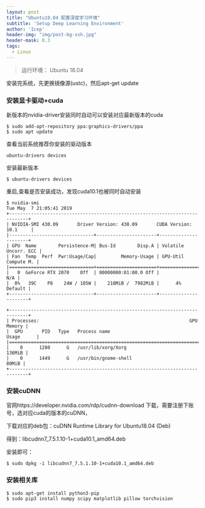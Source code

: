 ```yaml
---
layout: post
title: "Ubuntu18.04 配置深度学习环境"
subtitle: 'Setup Deep Learning Environment'
author: 'Icep'
header-img: "img/post-bg-ssh.jpg"
header-mask: 0.3
tags:
  - Linux
---
```


> 运行环境： Ubuntu 18.04

安装完系统，先更换镜像源(ustc)，然后apt-get update

### 安装显卡驱动+cuda

新版本的nvidia-driver安装同时自动可以安装对应最新版本的cuda

```shell
$ sudo add-apt-repository ppa:graphics-drivers/ppa
$ sudo apt update
```
查看当前系统推荐你安装的驱动版本
```shell
ubuntu-drivers devices
```

安装最新版本
```shell
$ ubuntu-drivers devices
```

重启,查看是否安装成功，发现cuda10.1也被同时自动安装
```shell
$ nvidia-smi
Tue May  7 21:05:41 2019       
+-----------------------------------------------------------------------------+
| NVIDIA-SMI 430.09       Driver Version: 430.09       CUDA Version: 10.1     |
|-------------------------------+----------------------+----------------------+
| GPU  Name        Persistence-M| Bus-Id        Disp.A | Volatile Uncorr. ECC |
| Fan  Temp  Perf  Pwr:Usage/Cap|         Memory-Usage | GPU-Util  Compute M. |
|===============================+======================+======================|
|   0  GeForce RTX 2070    Off  | 00000000:01:00.0 Off |                  N/A |
|  0%   39C    P8    24W / 185W |    218MiB /  7982MiB |      4%      Default |
+-------------------------------+----------------------+----------------------+
                                                                               
+-----------------------------------------------------------------------------+
| Processes:                                                       GPU Memory |
|  GPU       PID   Type   Process name                             Usage      |
|=============================================================================|
|    0      1280      G   /usr/lib/xorg/Xorg                           136MiB |
|    0      1449      G   /usr/bin/gnome-shell                          80MiB |
+-----------------------------------------------------------------------------+

```
### 安装cuDNN

官网https://developer.nvidia.com/rdp/cudnn-download 下载，需要注册下账号，选对应cuda的版本的cuDNN，

下载对应的deb包：cuDNN Runtime Library for Ubuntu18.04 (Deb)

得到：libcudnn7_7.5.1.10-1+cuda10.1_amd64.deb

安装即可：
```shell
$ sudo dpkg -i libcudnn7_7.5.1.10-1+cuda10.1_amd64.deb
```

### 安装相关库

```shell
$ sudo apt-get install python3-pip
$ sudo pip3 install numpy scipy matplotlib pillow torchvision
```

